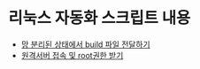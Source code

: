 # 리눅스 자동화 스크립트 내용
* [망 분리된 상태에서 build 파일 전달하기](https://github.com/jojoldu/blog-code/tree/master/linux/passby)
* [원격서버 접속 및 root권한 받기](https://github.com/jojoldu/blog-code/tree/master/linux/go)
